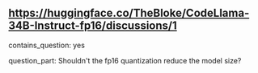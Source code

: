 ## https://huggingface.co/TheBloke/CodeLlama-34B-Instruct-fp16/discussions/1

contains_question: yes

question_part: Shouldn't the fp16 quantization reduce the model size?